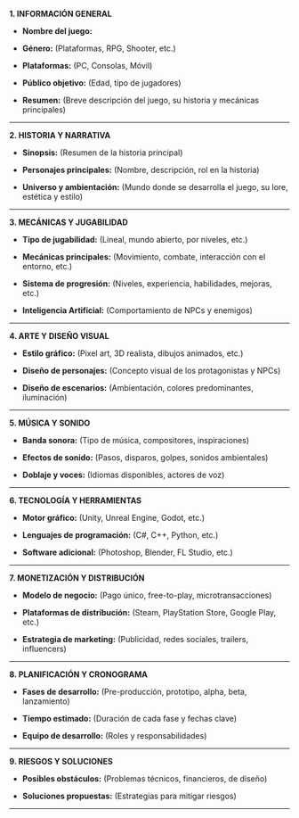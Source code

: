 **1. INFORMACIÓN GENERAL**

- **Nombre del juego:**
    
- **Género:** (Plataformas, RPG, Shooter, etc.)
    
- **Plataformas:** (PC, Consolas, Móvil)
    
- **Público objetivo:** (Edad, tipo de jugadores)
    
- **Resumen:** (Breve descripción del juego, su historia y mecánicas principales)
    

---

**2. HISTORIA Y NARRATIVA**

- **Sinopsis:** (Resumen de la historia principal)
    
- **Personajes principales:** (Nombre, descripción, rol en la historia)
    
- **Universo y ambientación:** (Mundo donde se desarrolla el juego, su lore, estética y estilo)
    

---

**3. MECÁNICAS Y JUGABILIDAD**

- **Tipo de jugabilidad:** (Lineal, mundo abierto, por niveles, etc.)
    
- **Mecánicas principales:** (Movimiento, combate, interacción con el entorno, etc.)
    
- **Sistema de progresión:** (Niveles, experiencia, habilidades, mejoras, etc.)
    
- **Inteligencia Artificial:** (Comportamiento de NPCs y enemigos)
    

---

**4. ARTE Y DISEÑO VISUAL**

- **Estilo gráfico:** (Pixel art, 3D realista, dibujos animados, etc.)
    
- **Diseño de personajes:** (Concepto visual de los protagonistas y NPCs)
    
- **Diseño de escenarios:** (Ambientación, colores predominantes, iluminación)
    

---

**5. MÚSICA Y SONIDO**

- **Banda sonora:** (Tipo de música, compositores, inspiraciones)
    
- **Efectos de sonido:** (Pasos, disparos, golpes, sonidos ambientales)
    
- **Doblaje y voces:** (Idiomas disponibles, actores de voz)
    

---

**6. TECNOLOGÍA Y HERRAMIENTAS**

- **Motor gráfico:** (Unity, Unreal Engine, Godot, etc.)
    
- **Lenguajes de programación:** (C#, C++, Python, etc.)
    
- **Software adicional:** (Photoshop, Blender, FL Studio, etc.)
    

---

**7. MONETIZACIÓN Y DISTRIBUCIÓN**

- **Modelo de negocio:** (Pago único, free-to-play, microtransacciones)
    
- **Plataformas de distribución:** (Steam, PlayStation Store, Google Play, etc.)
    
- **Estrategia de marketing:** (Publicidad, redes sociales, trailers, influencers)
    

---

**8. PLANIFICACIÓN Y CRONOGRAMA**

- **Fases de desarrollo:** (Pre-producción, prototipo, alpha, beta, lanzamiento)
    
- **Tiempo estimado:** (Duración de cada fase y fechas clave)
    
- **Equipo de desarrollo:** (Roles y responsabilidades)
    

---

**9. RIESGOS Y SOLUCIONES**

- **Posibles obstáculos:** (Problemas técnicos, financieros, de diseño)
    
- **Soluciones propuestas:** (Estrategias para mitigar riesgos)
    

---
